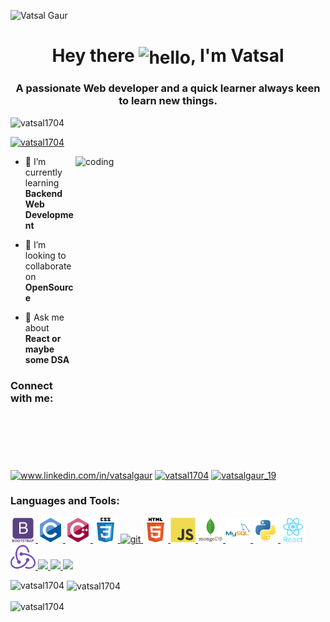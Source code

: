 ![Vatsal Gaur](https://user-images.githubusercontent.com/70809307/127778839-7a1bfd50-929f-481c-9a78-1979c25a6263.png)


<h1 align="center">Hey there <img align="center" src="https://64.media.tumblr.com/a77fe63f35eafbe14be38765babf1cb2/ec4eb63d77592970-8f/s1280x1920/cb3343c17d8b4e6010ca747520d078d3dba9ac25.gifv" alt="hello" height="50" width="45">, I'm Vatsal</h1>
<h3 align="center">A passionate Web developer and a quick learner always keen to learn new things.</h3>

<p align="left"> <img src="https://komarev.com/ghpvc/?username=vatsal1704&label=Profile%20views&color=0e75b6&style=flat" alt="vatsal1704" /> </p>

<p align="left"> <a href="https://github.com/ryo-ma/github-profile-trophy"><img src="https://github-profile-trophy.vercel.app/?username=vatsal1704" alt="vatsal1704" /></a> </p>


<img align="right" alt="coding" width=400 height="500" src="https://static.vecteezy.com/system/resources/previews/001/340/138/non_2x/man-working-at-home-using-laptop-free-vector.jpg">

- 🌱 I’m currently learning **Backend Web Development**

- 👯 I’m looking to collaborate on **OpenSource**

- 💬 Ask me about **React or maybe some DSA**

<h3 align="left">Connect with me:</h3>
<p align="left">
<a href="https://linkedin.com/in/www.linkedin.com/in/vatsalgaur" target="blank"><img align="center" src="https://raw.githubusercontent.com/rahuldkjain/github-profile-readme-generator/master/src/images/icons/Social/linked-in-alt.svg" alt="www.linkedin.com/in/vatsalgaur" height="30" width="40" /></a>
<a href="https://codesandbox.com/vatsal1704" target="blank"><img align="center" src="https://cdn.jsdelivr.net/npm/simple-icons@3.0.1/icons/codesandbox.svg" alt="vatsal1704" height="30" width="40" /></a>
<a href="https://instagram.com/vatsalgaur_19" target="blank"><img align="center" src="https://raw.githubusercontent.com/rahuldkjain/github-profile-readme-generator/master/src/images/icons/Social/instagram.svg" alt="vatsalgaur_19" height="30" width="40" /></a>
</p>

<h3 align="left">Languages and Tools:</h3>
<p align="left"> <a href="https://getbootstrap.com" target="_blank"> <img src="https://raw.githubusercontent.com/devicons/devicon/master/icons/bootstrap/bootstrap-plain-wordmark.svg" alt="bootstrap" width="40" height="40"/> </a> <a href="https://www.cprogramming.com/" target="_blank"> <img src="https://raw.githubusercontent.com/devicons/devicon/master/icons/c/c-original.svg" alt="c" width="40" height="40"/> </a> <a href="https://www.w3schools.com/cpp/" target="_blank"> <img src="https://raw.githubusercontent.com/devicons/devicon/master/icons/cplusplus/cplusplus-original.svg" alt="cplusplus" width="40" height="40"/> </a> <a href="https://www.w3schools.com/css/" target="_blank"> <img src="https://raw.githubusercontent.com/devicons/devicon/master/icons/css3/css3-original-wordmark.svg" alt="css3" width="40" height="40"/> </a> <a href="https://git-scm.com/" target="_blank"> <img src="https://www.vectorlogo.zone/logos/git-scm/git-scm-icon.svg" alt="git" width="40" height="40"/> </a> <a href="https://www.w3.org/html/" target="_blank"> <img src="https://raw.githubusercontent.com/devicons/devicon/master/icons/html5/html5-original-wordmark.svg" alt="html5" width="40" height="40"/> </a> <a href="https://developer.mozilla.org/en-US/docs/Web/JavaScript" target="_blank"> <img src="https://raw.githubusercontent.com/devicons/devicon/master/icons/javascript/javascript-original.svg" alt="javascript" width="40" height="40"/> </a> <a href="https://www.mongodb.com/" target="_blank"> <img src="https://raw.githubusercontent.com/devicons/devicon/master/icons/mongodb/mongodb-original-wordmark.svg" alt="mongodb" width="40" height="40"/> </a> <a href="https://www.mysql.com/" target="_blank"> <img src="https://raw.githubusercontent.com/devicons/devicon/master/icons/mysql/mysql-original-wordmark.svg" alt="mysql" width="40" height="40"/> </a> <a href="https://www.python.org" target="_blank"> <img src="https://raw.githubusercontent.com/devicons/devicon/master/icons/python/python-original.svg" alt="python" width="40" height="40"/> </a> <a href="https://reactjs.org/" target="_blank"> <img src="https://raw.githubusercontent.com/devicons/devicon/master/icons/react/react-original-wordmark.svg" alt="react" width="40" height="40"/> </a> <a href="https://redux.js.org" target="_blank"> <img src="https://raw.githubusercontent.com/devicons/devicon/master/icons/redux/redux-original.svg" alt="redux" width="40" height="40"/>
  <img src="https://img.icons8.com/color/48/000000/visual-studio-code-2019.png"/>
  <img src="https://img.icons8.com/color/48/000000/adobe-photoshop--v1.png"/>
  <img src="https://img.icons8.com/windows/50/000000/github.png"/></a> </p>

<p><img align="left" src="https://github-readme-stats.vercel.app/api/top-langs?username=vatsal1704&show_icons=true&locale=en&layout=compact" alt="vatsal1704" /></p>

<p>&nbsp;<img align="center" src="https://github-readme-stats.vercel.app/api?username=vatsal1704&show_icons=true&locale=en" alt="vatsal1704" /></p>

<p><img align="center" src="https://github-readme-streak-stats.herokuapp.com/?user=vatsal1704&" alt="vatsal1704" /></p>
